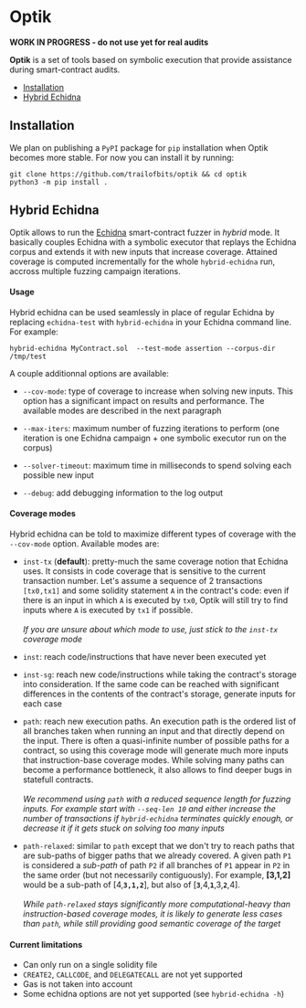 # Optik
**WORK IN PROGRESS - do not use yet for real audits**

**Optik** is a set of tools based on symbolic execution that provide
assistance during smart-contract audits.

- [Installation](#installation)
- [Hybrid Echidna](#hybrid-echidna)

## Installation

We plan on publishing a `PyPI` package for `pip` installation when Optik becomes more stable.
For now you can install it by running:

```
git clone https://github.com/trailofbits/optik && cd optik
python3 -m pip install .
```

## Hybrid Echidna
Optik allows to run the [Echidna](https://github.com/crytic/echidna) smart-contract fuzzer in _hybrid_ mode. It basically couples Echidna with a symbolic executor that replays the Echidna corpus and extends it with new inputs that increase coverage. Attained coverage is computed incrementally for the whole `hybrid-echidna` run, accross multiple fuzzing campaign iterations.

#### Usage

Hybrid echidna can be used seamlessly in place of regular Echidna by replacing `echidna-test` with `hybrid-echidna` in your Echidna command line. 
For example: 

```
hybrid-echidna MyContract.sol  --test-mode assertion --corpus-dir /tmp/test
```

A couple additionnal options are available:

- `--cov-mode`: type of coverage to increase when solving new inputs. This option has a significant impact on results and performance. The available modes are described in the next paragraph

- `--max-iters`: maximum number of fuzzing iterations to perform (one iteration is one Echidna campaign + one symbolic executor run on the corpus)

- `--solver-timeout`: maximum time in milliseconds to spend solving each possible new input

- `--debug`: add debugging information to the log output

#### Coverage modes

Hybrid echidna can be told to maximize different types of coverage with the `--cov-mode` option. Available modes are: 

- `inst-tx` (**default**): pretty-much the same coverage notion that Echidna uses. It consists in code coverage that is sensitive to the current transaction number. Let's assume a sequence of 2 transactions `[tx0,tx1]` and some solidity statement `A` in the contract's code: even if there is an input in which `A` is executed by `tx0`, Optik will still try to find inputs where `A` is executed by `tx1` if possible. <br><br>
    <i>If you are unsure about which mode to use, just stick to the `inst-tx` coverage mode</i>

- `inst`: reach code/instructions that have never been executed yet

- `inst-sg`: reach new code/instructions while taking the contract's storage into consideration. If the same code can be reached with significant differences in the contents of the contract's storage, generate inputs for each case

- `path`: reach new execution paths. An execution path is the ordered list of all branches taken when running an input and that directly depend on the input. There is often a quasi-infinite number of possible paths for a contract, so using this coverage mode will generate much more inputs that instruction-base coverage modes. While solving many paths can become a performance bottleneck, it also allows to find deeper bugs in statefull contracts. <br><br>
  <i>We recommend using `path` with a reduced sequence length for fuzzing inputs. For example start with `--seq-len 10` and either increase the number of transactions if `hybrid-echidna` terminates quickly enough, or decrease it if it gets stuck on solving too many inputs</i>

- `path-relaxed`: similar to `path` except that we don't try to reach paths that are sub-paths of bigger paths that we already covered. A given path `P1` is considered a _sub-path_ of path `P2` if all branches of `P1` appear in `P2` in the same order (but not necessarily contiguously). For example, **[3,1,2]** would be a sub-path of [4,**`3,1,2`**], but also of [**`3`**,4,**`1`**,3,**`2`**,4]. <br><br> 
   <i>While `path-relaxed` stays significantly more computational-heavy than instruction-based coverage modes, it is likely to generate less cases than `path`, while still providing good semantic coverage of the target</i>

#### Current limitations

- Can only run on a single solidity file
- `CREATE2`, `CALLCODE`, and `DELEGATECALL` are not yet supported
- Gas is not taken into account
- Some echidna options are not yet supported (see `hybrid-echidna -h`)
